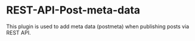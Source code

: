 # REST-API-Post-meta-data
This plugin is used to add meta data (postmeta) when publishing posts via REST API.
